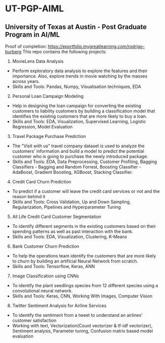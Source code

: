 # UT-PGP-AIML
## University of Texas at Austin - Post Graduate Program in AI/ML
Proof of completion: https://eportfolio.mygreatlearning.com/rodrigo-burberg
This repo contains the following projects:

1. MovieLens Data Analysis
- Perform exploratory data analysis to explore the features and their importance. Also, explore trends in movie watching by the masses across years.
- Skills and Tools: Pandas, Numpy, Visualisation techniques, EDA

2. Personal Loan Campaign Modeling
- Help in designing the loan campaign for converting the existing customers to liability customers by building a classification model that identifies the existing customers that are more likely to buy a loan.
- Skills and Tools: EDA, Visualization, Supervised Learning, Logistic Regression, Model Evaluation

3. Travel Package Purchase Prediction
- The "Visit with us" travel company dataset is used to analyze the customers' information and build a model to predict the potential customer who is going to purchase the newly introduced package.
- Skills and Tools: EDA, Data Preprocessing, Customer Profiling, Bagging Classifiers - Bagging and Random Forrest, Boosting Classifier - AdaBoost, Gradient Boosting, XGBoost, Stacking Classifier.

4. Credit Card Churn Prediction
- To predict if a customer will leave the credit card services or not and the reason behind it
- Skills and Tools: Cross Validation, Up and Down Sampling, Regularization, Pipelines and Hyperparameter Tuning

5. All Life Credit Card Customer Segmentation
- To identify different segments in the existing customers based on their spending patterns as well as past interaction with the bank.
- Skills and Tools: EDA, Visualization, Clustering, K-Means

6. Bank Customer Churn Prediction
- To help the operations team identify the customers that are more likely to churn by building an artificial Neural Network from scratch. 
- Skills and Tools: Tensorflow, Keras, ANN

7. Image Classification using CNNs
- To identify the plant seedlings species from 12 different species using a convolutional neural network. 
- Skills and Tools: Keras, CNN, Working With Images, Computer Vision

8. Twitter Sentiment Analysis for Airline Services
- To identify the sentiment from a tweet to understand an airlines' customer satisfaction
- Working with text, Vectorization(Count vectorizer & tf-idf vectorizer), Sentiment analysis, Parameter tuning, Confusion matrix based model evaluation
